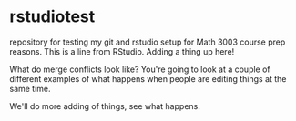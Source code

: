 # rstudiotest
repository for testing my git and rstudio setup for Math 3003 course prep reasons.
This is a line from RStudio. Adding a thing up here!

What do merge conflicts look like? You're going to look at a couple of different examples of what happens when people are editing things at the same time.

We'll do more adding of things, see what happens.
